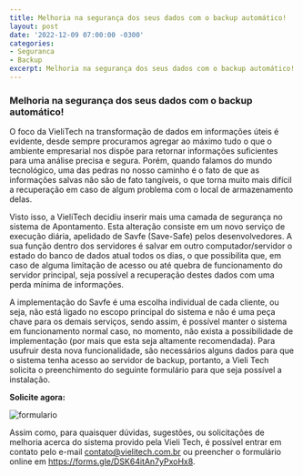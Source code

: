```yaml
---
title: Melhoria na segurança dos seus dados com o backup automático! 
layout: post
date: '2022-12-09 07:00:00 -0300'
categories:
- Seguranca
- Backup
excerpt: Melhoria na segurança dos seus dados com o backup automático!
---
```


### Melhoria na segurança dos seus dados com o backup automático!

O foco da VieliTech na transformação de dados em informações úteis é evidente, desde sempre procuramos agregar ao máximo tudo o que o ambiente empresarial nos dispõe para retornar informações suficientes para uma análise precisa e segura. Porém, quando falamos do mundo tecnológico, uma das pedras no nosso caminho é o fato de que as informações salvas não são de fato tangíveis, o que torna muito mais difícil a recuperação em caso de algum problema com o local de armazenamento delas.

Visto isso, a VieliTech decidiu inserir mais uma camada de segurança no sistema de Apontamento. Esta alteração consiste em um novo serviço de execução diária, apelidado de Savfe (Save-Safe) pelos desenvolvedores. A sua função dentro dos servidores é salvar em outro computador/servidor o estado do banco de dados atual todos os dias, o que possibilita que, em caso de alguma limitação de acesso ou até quebra de funcionamento do servidor principal, seja possível a recuperação destes dados com uma perda mínima de informações.

A implementação do Savfe é uma escolha individual de cada cliente, ou seja, não está ligado no escopo principal do sistema e não é uma peça chave para os demais serviços, sendo assim, é possível manter o sistema em funcionamento normal caso, no momento, não exista a possibilidade de implementação (por mais que esta seja altamente recomendada). Para usufruir desta nova funcionalidade, são necessários alguns dados para que o sistema tenha acesso ao servidor de backup, portanto, a Vieli Tech solicita o preenchimento do seguinte formulário para que seja possível a instalação.

**Solicite agora:**

![formulario](https://docs.google.com/forms/d/e/1FAIpQLSdt-0vSBHr8y8mPHNqpPLfbW1Ns04Mprh5r5Tjt7XFN-t0DTw/viewform?usp=sf_link "Formulário de solicitação")


Assim como, para quaisquer dúvidas, sugestões, ou solicitações de melhoria acerca do sistema provido pela Vieli Tech, é possível entrar em contato pelo e-mail contato@vielitech.com.br ou preencher o formulário online em https://forms.gle/DSK64itAn7yPxoHx8.